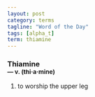 ```yaml
---
layout: post
category: terms
tagline: "Word of the Day"
tags: [alpha_t]
term: thiamine
---
```


<h3>Thiamine<br/> <small>&mdash; v. (thi<span>&middot;</span>a<span>&middot;</span>mine)</small></h3>
<p><ol>
<li>to worship the upper leg</li>
</ol></p>
